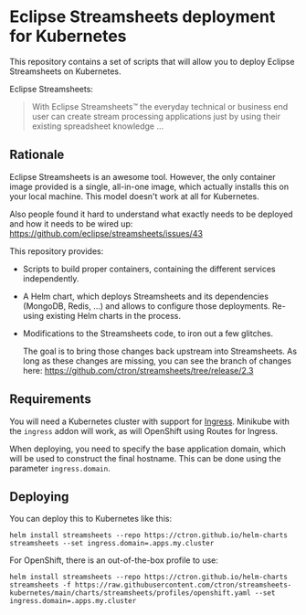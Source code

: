 # Eclipse Streamsheets deployment for Kubernetes

This repository contains a set of scripts that will allow you to deploy Eclipse Streamsheets on Kubernetes.

Eclipse Streamsheets:

> With Eclipse Streamsheets™ the everyday technical or business end user can create stream processing applications just by using their existing spreadsheet knowledge …

## Rationale

Eclipse Streamsheets is an awesome tool. However, the only container image provided is a single, all-in-one image,
which actually installs this on your local machine. This model doesn't work at all for Kubernetes.

Also people found it hard to understand what exactly needs to be deployed and how it needs to be wired up: https://github.com/eclipse/streamsheets/issues/43

This repository provides:

* Scripts to build proper containers, containing the different services independently.
* A Helm chart, which deploys Streamsheets and its dependencies (MongoDB, Redis, …) and allows to configure those
  deployments. Re-using existing Helm charts in the process.
* Modifications to the Streamsheets code, to iron out a few glitches.

  The goal is to bring those changes back upstream into Streamsheets. As long as these changes are missing, you can
  see the branch of changes here: https://github.com/ctron/streamsheets/tree/release/2.3

## Requirements

You will need a Kubernetes cluster with support for [Ingress](https://kubernetes.io/docs/concepts/services-networking/ingress/).
Minikube with the `ingress` addon will work, as will OpenShift using Routes for Ingress.

When deploying, you need to specify the base application domain, which will be used to construct the final hostname.
This can be done using the parameter `ingress.domain`.

## Deploying

You can deploy this to Kubernetes like this:

    helm install streamsheets --repo https://ctron.github.io/helm-charts streamsheets --set ingress.domain=.apps.my.cluster

For OpenShift, there is an out-of-the-box profile to use:

    helm install streamsheets --repo https://ctron.github.io/helm-charts streamsheets -f https://raw.githubusercontent.com/ctron/streamsheets-kubernetes/main/charts/streamsheets/profiles/openshift.yaml --set ingress.domain=.apps.my.cluster

